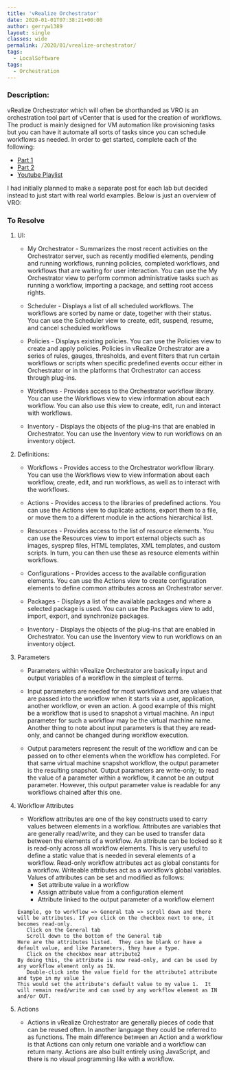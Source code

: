 ```yaml
---
title: 'vRealize Orchestrator'
date: 2020-01-01T07:38:21+00:00
author: gerryw1389
layout: single
classes: wide
permalink: /2020/01/vrealize-orchestrator/
tags:
  - LocalSoftware
tags:
  - Orchestration
---
```

<!--more-->

### Description:

vRealize Orchestrator which will often be shorthanded as VRO is an orchestration tool part of vCenter that is used for the creation of workflows. The product is mainly designed for VM automation like provisioning tasks but you can have it automate all sorts of tasks since you can schedule workflows as needed. In order to get started, complete each of the following:
   - [Part 1](https://docs.hol.vmware.com/HOL-2019/hol-1921-05-cmp_html_en/)
   - [Part 2](http://docs.hol.vmware.com/HOL-2019/hol-1921-06-cmp_html_en/)
   - [Youtube Playlist](https://www.youtube.com/playlist?list=PL1JSSDnw-d0ETv0GM6KOUoVKg_M-IFwzi)

I had initially planned to make a separate post for each lab but decided instead to just start with real world examples. Below is just an overview of VRO:

### To Resolve

1. UI:

   - My Orchestrator - Summarizes the most recent activities on the Orchestrator server, such as recently modified elements, pending and running workflows, running policies, completed workflows, and workflows that are waiting for user interaction. You can use the My Orchestrator view to perform common administrative tasks such as running a workflow, importing a package, and setting root access rights.

   - Scheduler - Displays a list of all scheduled workflows. The workflows are sorted by name or date, together with their status. You can use the Scheduler view to create, edit, suspend, resume, and cancel scheduled workflows

   - Policies - Displays existing policies. You can use the Policies view to create and apply policies. Policies in vRealize Orchestrator are a series of rules, gauges, thresholds, and event filters that run certain workflows or scripts when specific predefined events occur either in Orchestrator or in the platforms that Orchestrator can access through plug-ins.

   - Workflows - Provides access to the Orchestrator workflow library. You can use the Workflows view to view information about each workflow. You can also use this view to create, edit, run and interact with workflows.

   - Inventory - Displays the objects of the plug-ins that are enabled in Orchestrator. You can use the Inventory view to run workflows on an inventory object.

2. Definitions:

   - Workflows - Provides access to the Orchestrator workflow library. You can use the Workflows view to view information about each workflow, create, edit, and run workflows, as well as to interact with the workflows.

   - Actions - Provides access to the libraries of predefined actions. You can use the Actions view to duplicate actions, export them to a file, or move them to a different module in the actions hierarchical list.

   - Resources - Provides access to the list of resource elements. You can use the Resources view to import external objects such as images, sysprep files, HTML templates, XML templates, and custom scripts. In turn, you can then use these as resource elements within workflows.

   - Configurations - Provides access to the available configuration elements. You can use the Actions view to create configuration elements to define common attributes across an Orchestrator server.

   - Packages - Displays a list of the available packages and where a selected package is used. You can use the Packages view to add, import, export, and synchronize packages.

   - Inventory - Displays the objects of the plug-ins that are enabled in Orchestrator. You can use the Inventory view to run workflows on an inventory object. 

3. Parameters

   - Parameters within vRealize Orchestrator are basically input and output variables of a workflow in the simplest of terms.

   - Input parameters are needed for most workflows and are values that are passed into the workflow when it starts via a user, application, another workflow, or even an action. A good example of this might be a workflow that is used to snapshot a virtual machine.  An input parameter for such a workflow may be the virtual machine name. Another thing to note about input parameters is that they are read-only, and cannot be changed during workflow execution.

   - Output parameters represent the result of the workflow and can be passed on to other elements when the workflow has completed. For that same virtual machine snapshot workflow, the output parameter is the resulting snapshot. Output parameters are write-only; to read the value of a parameter within a workflow, it cannot be an output parameter. However, this output parameter value is readable for any workflows chained after this one.

4. Workflow Attributes

   - Workflow attributes are one of the key constructs used to carry values between elements in a workflow. Attributes are variables that are generally read/write, and they can be used to transfer data between the elements of a workflow. An attribute can be locked so it is read-only across all workflow elements. This is very useful to define a static value that is needed in several elements of a workflow. Read-only workflow attributes act as global constants for a workflow. Writeable attributes act as a workflow’s global variables. Values of attributes can be set and modified as follows:
     -  Set attribute value in a workflow
     - Assign attribute value from a configuration element
     - Attribute linked to the output parameter of a workflow element

   ```escape
   Example, go to workflow => General tab => scroll down and there will be attributes. If you click on the checkbox next to one, it becomes read-only.
      Click on the General tab
      Scroll down to the bottom of the General tab
   Here are the attributes listed.  They can be blank or have a default value, and like Parameters, they have a type.
      Click on the checkbox near attribute2
   By doing this, the attribute is now read-only, and can be used by any workflow element only as IN.
      Double-click into the value field for the attribute1 attribute and type in my value 1
   This would set the attribute's default value to my value 1.  It will remain read/write and can used by any workflow element as IN and/or OUT. 
   ```

5. Actions

   - Actions in vRealize Orchestrator are generally pieces of code that can be reused often.  In another language they could be referred to as functions. The main difference between an Action and a workflow is that Actions can only return one variable and a workflow can return many.  Actions are also built entirely using JavaScript, and there is no visual programming like with a workflow.  
